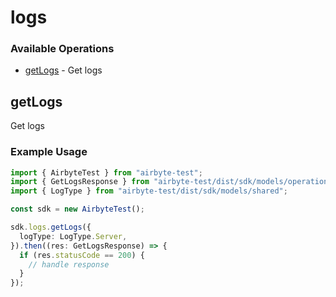 # logs

### Available Operations

* [getLogs](#getlogs) - Get logs

## getLogs

Get logs

### Example Usage

```typescript
import { AirbyteTest } from "airbyte-test";
import { GetLogsResponse } from "airbyte-test/dist/sdk/models/operations";
import { LogType } from "airbyte-test/dist/sdk/models/shared";

const sdk = new AirbyteTest();

sdk.logs.getLogs({
  logType: LogType.Server,
}).then((res: GetLogsResponse) => {
  if (res.statusCode == 200) {
    // handle response
  }
});
```
